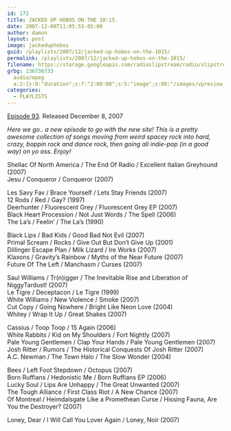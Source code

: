 ```yaml
---
id: 172
title: JACKED UP HOBOS ON THE 10:15.
date: 2007-12-08T11:05:53-05:00
author: damon
layout: post
image: jackeduphobos
guid: /playlists/2007/12/jacked-up-hobos-on-the-1015/
permalink: /playlists/2007/12/jacked-up-hobos-on-the-1015/
filename: https://storage.googleapis.com/radioslipstream/radio/slipstream-93.mp3
grbg: 136736733
  audio/mpeg
  a:2:{s:8:"duration";s:7:"2:00:00";s:5:"image";s:89:"/images/vpreview_center.png";}
categories:
  - PLAYLISTS
---
```


[Episode 93](https://storage.googleapis.com/radioslipstream/radio/slipstream-93.mp3). Released December 8, 2007

_Here we go.. a new episode to go with the new site! This is a pretty awesome collection of songs moving from weird spacey rock into hard, crazy, boppin rock and dance rock, then going all indie-pop (in a good way) on yo ass. Enjoy!_

Shellac Of North America / The End Of Radio / Excellent Italian Greyhound (2007)  
Jesu / Conqueror / Conqueror (2007)

Les Savy Fav / Brace Yourself / Lets Stay Friends (2007)  
12 Rods / Red / Gay? (1997)  
Deerhunter / Fluorescent Grey / Fluorescent Grey EP (2007)  
Black Heart Procession / Not Just Words / The Spell (2006)  
The La’s / Feelin’ / The La’s (1990)

Black Lips / Bad Kids / Good Bad Not Evil (2007)  
Primal Scream / Rocks / Give Out But Don’t Give Up (2001)  
Dillinger Escape Plan / Milk Lizard / Ire Works (2007)  
Klaxons / Gravity’s Rainbow / Myths of the Near Future (2007)  
Future Of The Left / Manchasm / Curses (2007)

Saul Williams / Tr(n)igger / The Inevitable Rise and Liberation of NiggyTardust! (2007)  
Le Tigre / Deceptacon / Le Tigre (1999)  
White Williams / New Violence / Smoke (2007)  
Cut Copy / Going Nowhere / Bright Like Neon Love (2004)  
Whitey / Wrap It Up / Great Shakes (2007)

Cassius / Toop Toop / 15 Again (2006)  
White Rabbits / Kid on My Shoulders / Fort Nightly (2007)  
Pale Young Gentlemen / Clap Your Hands / Pale Young Gentlemen (2007)  
Josh Ritter / Rumors / The Historical Conquests Of Josh Ritter (2007)  
A.C. Newman / The Town Halo / The Slow Wonder (2004)

Bees / Left Foot Stepdown / Octopus (2007)  
Born Ruffians / Hedonistic Me / Born Ruffians EP (2006)  
Lucky Soul / Lips Are Unhappy / The Great Unwanted (2007)  
The Tough Alliance / First Class Riot / A New Chance (2007)  
Of Montreal / Heimdalsgate Like a Promethean Curse / Hissing Fauna, Are You the Destroyer? (2007)

Loney, Dear / I Will Call You Lover Again / Loney, Noir (2007)
